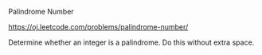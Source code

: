 Palindrome Number

https://oj.leetcode.com/problems/palindrome-number/

Determine whether an integer is a palindrome. Do this without extra space.
